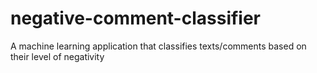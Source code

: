 # negative-comment-classifier
A machine learning application that classifies texts/comments based on their level of negativity 
